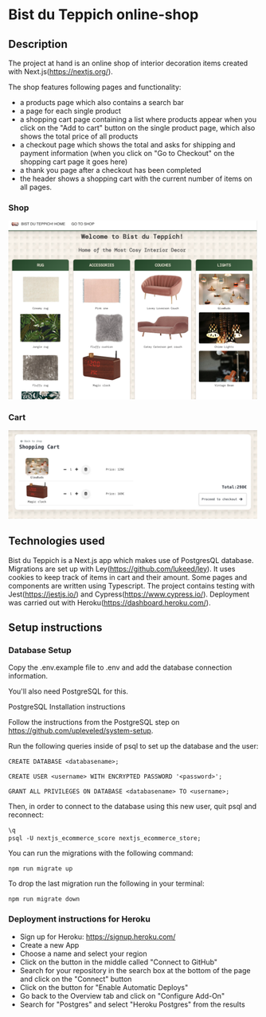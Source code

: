 # Bist du Teppich online-shop

## Description

The project at hand is an online shop of interior decoration items created with Next.js(https://nextjs.org/).

The shop features following pages and functionality:

- a products page which also contains a search bar
- a page for each single product
- a shopping cart page containing a list where products appear when you click on the "Add to cart" button on the single product page, which also shows the total price of all products
- a checkout page which shows the total and asks for shipping and payment information (when you click on "Go to Checkout" on the shopping cart page it goes here)
- a thank you page after a checkout has been completed
- the header shows a shopping cart with the current number of items on all pages.

### Shop

<img src="/public/screenshot1.png" width="500">
<br>

### Cart

<img src="/public/screenshot2.png" width="500">

## Technologies used

Bist du Teppich is a Next.js app which makes use of PostgresQL database. Migrations are set up with Ley(https://github.com/lukeed/ley). It uses cookies to keep track of items in cart and their amount. Some pages and components are written using Typescript. The project contains testing with Jest(https://jestjs.io/) and Cypress(https://www.cypress.io/). Deployment was carried out with Heroku(https://dashboard.heroku.com/).

## Setup instructions

### Database Setup

Copy the .env.example file to .env and add the database connection information.

You'll also need PostgreSQL for this.

PostgreSQL Installation instructions

Follow the instructions from the PostgreSQL step on https://github.com/upleveled/system-setup.

Run the following queries inside of psql to set up the database and the user:

```
CREATE DATABASE <databasename>;
```

```
CREATE USER <username> WITH ENCRYPTED PASSWORD '<password>';
```

```
GRANT ALL PRIVILEGES ON DATABASE <databasename> TO <username>;
```

Then, in order to connect to the database using this new user, quit psql and reconnect:

```
\q
psql -U nextjs_ecommerce_score nextjs_ecommerce_store;
```

You can run the migrations with the following command:

```
npm run migrate up
```

To drop the last migration run the following in your terminal:

```
npm run migrate down
```

### Deployment instructions for Heroku

- Sign up for Heroku: https://signup.heroku.com/
- Create a new App
- Choose a name and select your region
- Click on the button in the middle called "Connect to GitHub"
- Search for your repository in the search box at the bottom of the page and click on the "Connect" button
- Click on the button for "Enable Automatic Deploys"
- Go back to the Overview tab and click on "Configure Add-On"
- Search for "Postgres" and select "Heroku Postgres" from the results
